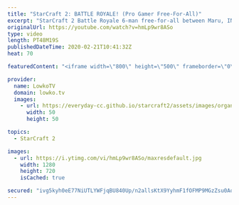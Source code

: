 ```yaml
---
title: "StarCraft 2: BATTLE ROYALE! (Pro Gamer Free-For-All)"
excerpt: "StarCraft 2 Battle Royale 6-man free-for-all between Maru, INnoVation, Hurricane, Impact, Solar and Patience. These pro gamers are some of the best players from South Korea. In this video I give commentary to this Battle Royale mod of a series of games that was organised by Crank.  Get more videos &"
originalUrl: https://youtube.com/watch?v=hmLp9wr8ASo
type: video
length: PT48M19S
publishedDateTime: 2020-02-21T10:41:32Z
heat: 70

featuredContent: "<iframe width=\"800\" height=\"500\" frameborder=\"0\" src=\"https://www.youtube.com/embed/hmLp9wr8ASo\" allow=\"accelerometer; autoplay; encrypted-media; gyroscope; picture-in-picture\" allowfullscreen></iframe>"

provider:
  name: LowkoTV
  domain: lowko.tv
  images:
    - url: https://everyday-cc.github.io/starcraft2/assets/images/organizations/lowko.tv-50x50.jpg
      width: 50
      height: 50

topics:
  - StarCraft 2

images:
  - url: https://i.ytimg.com/vi/hmLp9wr8ASo/maxresdefault.jpg
    width: 1280
    height: 720
    isCached: true

secured: "ivg5kyh0eE77NiUTLYWFjqBU840Up/n2allsKtX9YyhmF1fOFMP9MGzZsu0AoPFNg4YaDAET+dhvC/NhANNVXpspE/ERYwERhOfgLSEbuW5DPuzNk7LH6YujlyvjCmgmlbf9UKHfUJIjdWC6OezrYSqMa1McKm511LoPHUhM9TXLyU5YCMxktldvKBpUu2LToSMTeN4sPGMOk571GOcsmUpCdXOTAOjJ0DQvvntc83JJIwFdXQ8PvjdZu+7PL3IW2ub/RKTayAPfuVUns5njMyQOPZGT9xQIcQPu1nn+rb+SBMIDYVH+Nd9yOYBZr5iK0seGxxWUr5JywUv8AYhP2HaGsPD7F6ST4g3Q1hmH430GL1sCPJ0NseKrQA/fxswXrtaDN7BBz9WmbYccKHw/fGfIg+yT1ODF3CM4dhPMyDCXyszD0RTTCgz4g4exjJLW;Avg8Cep3LaTBr0/zjPjHzg=="
---
```


